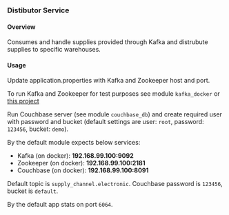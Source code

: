 ### Distibutor Service
#### Overview
Consumes and handle supplies provided through Kafka and distrubute supplies to specific warehouses.

#### Usage
Update application.properties with Kafka and Zookeeper host and port. 

To run Kafka and Zookeeper for test purposes see module `kafka_docker` 
or [this project](https://github.com/wurstmeister/kafka-docker)

Run Couchbase server (see module `couchbase_db`) and create 
required user with password and bucket (default settings are 
user: `root`, password: `123456`, bucket: `demo`).

By the default module expects below services:
- Kafka (on docker): **192.168.99.100:9092**
- Zookeeper (on docker): **192.168.99.100:2181**
- Couchbase (on docker): **192.168.99.100:8091**

Default topic is `supply_channel.electronic`.
Couchbase password is `123456`, bucket is `default`.

By the default app stats on port `6064`.

